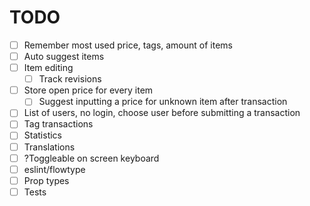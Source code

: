 # TODO
- [ ] Remember most used price, tags, amount of items
- [ ] Auto suggest items
- [ ] Item editing
    - [ ] Track revisions
- [ ] Store open price for every item
    - [ ] Suggest inputting a price for unknown item after transaction
- [ ] List of users, no login, choose user before submitting a transaction
- [ ] Tag transactions
- [ ] Statistics
- [ ] Translations
- [ ] ?Toggleable on screen keyboard
- [ ] eslint/flowtype
- [ ] Prop types
- [ ] Tests